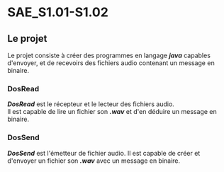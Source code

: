 # SAE_S1.01-S1.02
## Le projet
Le projet consiste à créer des programmes en langage ***java*** capables d'envoyer, et de recevoirs des fichiers audio
contenant un message en binaire.
### DosRead
***DosRead*** est le récepteur et le lecteur des fichiers audio.<br>
Il est capable de lire un fichier son ***.wav*** et d'en déduire un message en binaire.
### DosSend
***DosSend*** est l'émetteur de fichier audio.
Il est capable de créer et d'envoyer un fichier son ***.wav*** avec un message en binaire. 
